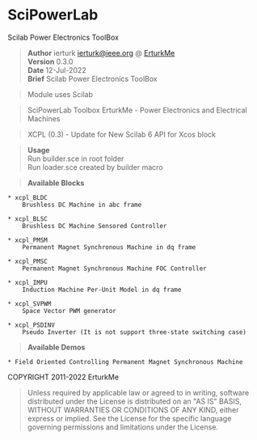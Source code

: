 # SciPowerLab

Scilab Power Electronics ToolBox

>**Author** ierturk [ierturk@ieee.org](mailto:ierturk@ieee.org) @ [ErturkMe ](http://erturk.me)  
>**Version** 0.3.0  
>**Date** 12-Jul-2022  
>**Brief** Scilab Power Electronics ToolBox

> Module uses Scilab


> SciPowerLab Toolbox
> ErturkMe - Power Electronics and Electrical Machines

> XCPL (0.3) - Update for New Scilab 6 API for Xcos block


> **Usage**<br>Run builder.sce in root folder<br>Run loader.sce created by builder macro  

> **Available Blocks**

	* xcpl_BLDC
		Brushless DC Machine in abc frame

	* xcpl_BLSC
		Brushless DC Machine Sensored Controller

	* xcpl_PMSM
		Permanent Magnet Synchronous Machine in dq frame

	* xcpl_PMSC
		Permanent Magnet Synchronous Machine FOC Controller

	* xcpl_IMPU
		Induction Machine Per-Unit Model in dq frame

	* xcpl_SVPWM
		Space Vector PWM generator

	* xcpl_PSDINV
		Pseudo Inverter (It is not support three-state switching case)

> **Available Demos**

	* Field Oriented Controlling Permanent Magnet Synchronous Machine


COPYRIGHT 2011-2022 ErturkMe  
>Unless required by applicable law or agreed to in writing, software distributed under the License is distributed on an "AS IS" BASIS, WITHOUT WARRANTIES OR CONDITIONS OF ANY KIND, either express or implied. See the License for the specific language governing permissions and limitations under the License.

